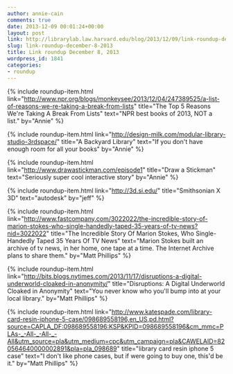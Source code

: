 ```yaml
---
author: annie-cain
comments: true
date: 2013-12-09 00:01:24+00:00
layout: post
link: http://librarylab.law.harvard.edu/blog/2013/12/09/link-roundup-december-8-2013/
slug: link-roundup-december-8-2013
title: Link roundup December 8, 2013
wordpress_id: 1841
categories:
- roundup
---
```


{% include roundup-item.html
  link="http://www.npr.org/blogs/monkeysee/2013/12/04/247389525/a-list-of-reasons-we-re-taking-a-break-from-lists"
  title="The Top 5 Reasons We're Taking A Break From Lists"
  text="NPR best books of 2013, NOT a list."
  by="Annie"
%}

{% include roundup-item.html
  link="http://design-milk.com/modular-library-studio-3rdspace/"
  title="A Backyard Library"
  text="If you don't have enough room for all your books"
  by="Annie"
%}

{% include roundup-item.html
  link="http://www.drawastickman.com/episode1"
  title="Draw a Stickman"
  text="Seriously super cool interactive story"
  by="Annie"
%}

{% include roundup-item.html
  link="http://3d.si.edu/"
  title="Smithsonian X 3D"
  text="autodesk"
  by="jeff"
%}

{% include roundup-item.html
  link="http://www.fastcompany.com/3022022/the-incredible-story-of-marion-stokes-who-single-handedly-taped-35-years-of-tv-news?nid=3022022"
  title="The Incredible Story Of Marion Stokes, Who Single-Handedly Taped 35 Years Of TV News"
  text="Marion Stokes built an archive of tv news, in her home, one tape at a time. The Internet Archive plans to share them."
  by="Matt Phillips"
%}

{% include roundup-item.html
  link="http://bits.blogs.nytimes.com/2013/11/17/disruptions-a-digital-underworld-cloaked-in-anonymity/"
  title="Disruptions: A Digital Underworld Cloaked in Anonymity"
  text="You never know who you'll bump into at your local library."
  by="Matt Phillips"
%}

{% include roundup-item.html
  link="http://www.katespade.com/library-card-resin-iphone-5-case/098689558196,en_US,pd.html?source=CAPLA_DF:098689558196:KSP&KPID=098689558196&cm_mmc=PLAs-_-All-_-All-_-All&utm_source=pla&utm_medium=cpc&utm_campaign=pla&CAWELAID=820564640000002891&pla=pla_098689"
  title="library card resin iphone 5 case"
  text="I don't like phone cases, but if were going to buy one, this'd be it."
  by="Matt Phillips"
%}
